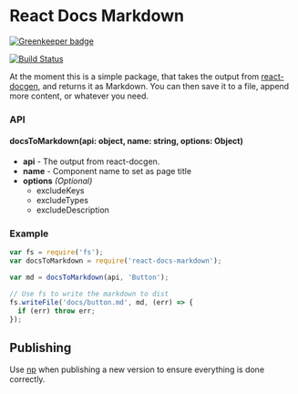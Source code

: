 React Docs Markdown
===========================

[![Greenkeeper badge](https://badges.greenkeeper.io/thebuilder/react-docs-markdown.svg)](https://greenkeeper.io/)
<!-- Build Status -->
<a href="https://travis-ci.org/thebuilder/react-docs-markdown">
  <img src="https://travis-ci.org/thebuilder/react-docs-markdown.svg" alt="Build Status" />
</a>

At the moment this is a simple package, that takes the output from [react-docgen](https://github.com/reactjs/react-docgen), and returns it as Markdown. You can then save it to a file, append more content, or whatever you need.

### API
#### docsToMarkdown(api: object, name: string, options: Object)

* **api** - The output from react-docgen.
* **name** - Component name to set as page title
* **options** _(Optional)_
  * excludeKeys
  * excludeTypes
  * excludeDescription


### Example

```js
var fs = require('fs');
var docsToMarkdown = require('react-docs-markdown');

var md = docsToMarkdown(api, 'Button');

// Use fs to write the markdown to dist
fs.writeFile('docs/button.md', md, (err) => {
  if (err) throw err;
});
```

## Publishing
Use [np](https://www.npmjs.com/package/np) when publishing a new version to ensure everything is done correctly. 
